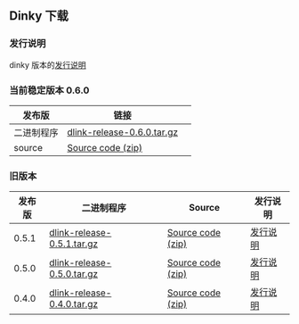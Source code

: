 ## Dinky 下载

### 发行说明

dinky 版本的[发行说明](/zh-CN/release_notes/dinky-0.6.0.md)

### 当前稳定版本 0.6.0

| 发布版     | 链接                                                                                                                   |      |
| ---------- |----------------------------------------------------------------------------------------------------------------------| ---- |
| 二进制程序 | [dlink-release-0.6.0.tar.gz](https://github.com/DataLinkDC/dlink/releases/download/0.6.0/dlink-release-0.6.0.tar.gz) |      |
| source     | [Source code (zip)](https://github.com/DataLinkDC/dlink/archive/refs/tags/0.6.0.zip)                                 |      |

### 旧版本

| 发布版   | 二进制程序                                                                                                                | Source                                                                               | 发行说明                                        |
|-------|----------------------------------------------------------------------------------------------------------------------|--------------------------------------------------------------------------------------|---------------------------------------------|
| 0.5.1 | [dlink-release-0.5.1.tar.gz](https://github.com/DataLinkDC/dlink/releases/download/0.5.1/dlink-release-0.5.1.tar.gz) | [Source code (zip)](https://github.com/DataLinkDC/dlink/archive/refs/tags/0.5.1.zip) | [发行说明](/zh-CN/release_notes/dinky-0.5.1.md) |
| 0.5.0 | [dlink-release-0.5.0.tar.gz](https://github.com/DataLinkDC/dlink/releases/download/0.5.0/dlink-release-0.5.0.tar.gz) | [Source code (zip)](https://github.com/DataLinkDC/dlink/archive/refs/tags/0.5.0.zip) | [发行说明](/zh-CN/release_notes/dinky-0.5.0.md) |
| 0.4.0 | [dlink-release-0.4.0.tar.gz](https://github.com/DataLinkDC/dlink/releases/download/0.4.0/dlink-release-0.4.0.tar.gz) | [Source code (zip)](https://github.com/DataLinkDC/dlink/archive/refs/tags/0.4.0.zip) | [发行说明](/zh-CN/release_notes/dinky-0.4.0.md) |

